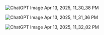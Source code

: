 ![ChatGPT Image Apr 13, 2025, 11_30_38 PM](https://github.com/user-attachments/assets/4be86394-7cb9-4f07-a464-ff39b838ce3d)

![ChatGPT Image Apr 13, 2025, 11_31_36 PM](https://github.com/user-attachments/assets/15ddc449-338b-4954-9984-b57e57ba4c4f)

![ChatGPT Image Apr 13, 2025, 11_32_02 PM](https://github.com/user-attachments/assets/c0a59d2c-54bd-42da-8b00-13fce686b078)
